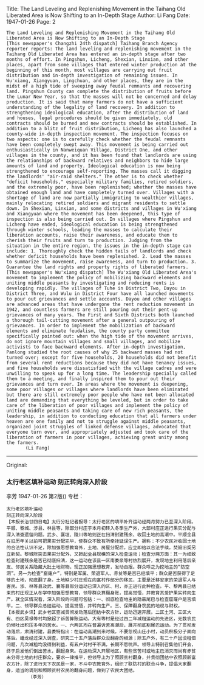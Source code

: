 Title: The Land Leveling and Replenishing Movement in the Taihang Old Liberated Area is Now Shifting to an In-Depth Stage
Author: Li Fang
Date: 1947-01-26
Page: 2

    The Land Leveling and Replenishing Movement in the Taihang Old Liberated Area is Now Shifting to an In-Depth Stage
    [This newspaper's Changzhi 24th dispatch] Taihang Branch Agency reporter reports: The land leveling and replenishing movement in the Taihang Old Liberated Area has entered an in-depth stage after two months of effort. In Pingshun, Licheng, Shexian, Linxian, and other places, apart from some villages that entered winter production at the beginning of this month, most villages are carrying out fruit distribution and in-depth investigation of remaining issues. In Wu'xiang, Xiangyuan, Lingchuan, and other places, they are in the midst of a high tide of sweeping away feudal remnants and recovering land. Pingshun County can complete the distribution of fruits before the Lunar New Year, so that the masses will not be concerned and delay production. It is said that many farmers do not have a sufficient understanding of the legality of land recovery. In addition to strengthening ideological education, after the distribution of land and houses, legal procedures should be given immediately, old contracts should be burned and new contracts should be established. In addition to a blitz of fruit distribution, Licheng has also launched a county-wide in-depth inspection movement. The inspection focuses on two aspects: one is to carefully check whether the feudal remnants have been completely swept away. This movement is being carried out enthusiastically in Nanweiquan Village, District One, and other villages in the county, and it has been found that landlords are using the relationships of backward relatives and neighbors to hide large amounts of land and property. Ideological education is now being strengthened to encourage self-reporting. The masses call it digging the landlords' "air-raid shelters." The other is to check whether "deficit households," especially military families, retired soldiers, and the extremely poor, have been replenished; whether the masses have obtained enough land and have completely turned over. Villages with a shortage of land are now partially immigrating to wealthier villages, mainly relocating retired soldiers and migrant residents to settle down. In Shexian, Linxian, and some districts and villages in Wu'xiang and Xiangyuan where the movement has been deepened, this type of inspection is also being carried out. In villages where Pingshun and Licheng have ended, ideological education is being strengthened through winter schools, leading the masses to calculate their liberation accounts, raise their awareness, and educate them to cherish their fruits and turn to production. Judging from the situation in the entire region, the issues in the in-depth stage can include: 1. Thoroughly check the hidden tails of landlords and check whether deficit households have been replenished. 2. Lead the masses to summarize the movement, raise awareness, and turn to production. 3. Guarantee the land rights and property rights of liberated farmers.
    [This newspaper's Wu'xiang dispatch] The Wu'xiang Old Liberated Area's movement to implement the policy of mobilizing backward elements and uniting middle peasants by investigating and reducing rents is developing rapidly. The villages of Tuhe in District Two, Dayou in District Three, and Wulu in District Four have all launched movements to pour out grievances and settle accounts. Dayou and other villages are advanced areas that have undergone the rent reduction movement in 1942, and countless farmers are still pouring out their pent-up grievances of many years. The First and Sixth Districts both launched a thorough tail-cutting movement after a general outpouring of grievances. In order to implement the mobilization of backward elements and eliminate feudalism, the county party committee specifically pointed out: when the high tide of the movement arrives, do not ignore mountain villages and small villages, and mobilize activists to face backward elements. After in-depth investigation, Panlong studied the root causes of why 25 backward masses had not turned over; except for five households, 20 households did not benefit from several rent reductions because they did not have tenancy issues, and five households were dissatisfied with the village cadres and were unwilling to speak up for a long time. The leadership specially called them to a meeting, and finally inspired them to pour out their grievances and turn over. In areas where the movement is deepening, some poor villages or villages where landlords have been eliminated but there are still extremely poor people who have not been allocated land are demanding that everything be leveled, but in order to take care of the liberation of poor villages and implement the policy of uniting middle peasants and taking care of new rich peasants, the leadership, in addition to conducting education that all farmers under heaven are one family and not to struggle against middle peasants, organized joint struggles of linked defense villages, advocated that everyone turn over, and appropriately adjusted and took care of the liberation of farmers in poor villages, achieving great unity among the farmers.
           (Li Fang)



<hr /> 

Original: 


### 太行老区填补运动  刻正转向深入阶段
李芳
1947-01-26
第2版()
专栏：

    太行老区填补运动
    刻正转向深入阶段
    【本报长治廿四日电】太行分社记者报导：太行老区的填平补齐运动经两月努力已至深入阶段。平顺、黎城、涉县、林县等，除部分村庄于本月初转入冬季生产外，大部村庄正进行果实分配与深入清查遗留问题。武乡、襄垣、陵川等地则正在扫清封建残余、收回土地的高潮中。平顺全县在旧历年关以前可把果实分配完毕，使群众不致有所牵挂延误生产。据称：不少农民对收回土地的合法性认识不足，除加强思想教育外，土地、房屋分配后，应立即给以合法手续，焚毁旧契另立新契。黎城除突击果实分配外，又掀起全县规模的深入检查运动；检查分两方面：其一为细致检查封建残余是否已彻底扫清，这一运动在该县一区南委泉等村热烈展开，发现地主利用落后亲友、邻居关系隐藏大批土地财物。现正加强思想教育，发动自报。群众呼之为挖地主的“防空洞”。另一为检查“窟窿户”，特别是军属、荣退军人、赤贫等是否已经填平；群众是否获得了足够的土地，彻底翻了身。土地缺少村庄现在向富村作部分的移民，主要是迁移安家的荣退军人与客民。涉、林等县及武、襄等县部分运动已深入的区、村，亦正进行此种检查。平、黎两县已结束的村庄现正从冬学中加强思想教育，领导群众算翻身账，提高觉悟，并教育其爱护果实转向生产。就全区情况看，深入阶段的问题可包括：一、彻底检查地主的隐蔽尾巴与检查窟窿户是否填平。二、领导群众总结运动，提高觉悟，并转向生产。三、保障翻身农民的地权与财权。
    【本报武乡讯】武乡老区查减贯彻发动落后团结中农方针，运动迅速开展。二区土河、三区大有、四区吴禄等村均掀起了诉苦算账运动。大有等村是经过四二年减租运动的先进区，无数农民仍倾吐出积压多年的苦水。一、六两区均在普遍诉苦高潮后，展开彻底割尾巴运动。为了贯彻发动落后，肃清封建，县委特指出：在运动高潮到来时候，不要忽视山庄小村，动员积极分子面向落后。蟠龙经过深入调查，研究二十五户落后群众没翻身的根源；除五户外，有二十户因没租佃问题，几次减租均没得到利益，有五户对村干不满，长期不愿吭声。领导上特别召集他们开会，终于启发他们倒出苦水，翻起身来。在运动深入开展地区，有些贫苦村或地主已消灭而尚有赤贫未分得土地的村庄群众，要求一律推平，但领导上为了照顾贫村翻身，并贯彻团结中农照顾新富农方针，除了进行天下农民是一家，不斗中农教育外，组织了联防村的联合斗争，提倡大家翻身，适当的调剂和照顾贫村农民的翻身问题，做到了农民大团结。
            （李芳）
